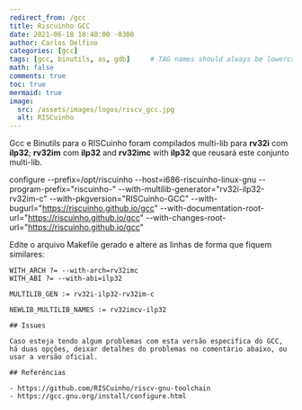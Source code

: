 ```yaml
---
redirect_from: /gcc
title: Riscuinho GCC
date: 2021-06-18 18:40:00 -0300
author: Carlos Delfino
categories: [gcc]
tags: [gcc, binutils, as, gdb]     # TAG names should always be lowercase
math: false
comments: true
toc: true
mermaid: true
image:
  src: /assets/images/logos/riscv_gcc.jpg
  alt: RISCuinho
---
```


Gcc e Binutils para o RISCuinho foram compilados multi-lib para **rv32i** com **ilp32**; **rv32im** com **ilp32** and **rv32imc** with **ilp32** que reusará este conjunto multi-lib. 

configure --prefix=/opt/riscuinho --host=i686-riscuinho-linux-gnu  --program-prefix="riscuinho-" --with-multilib-generator="rv32i-ilp32-rv32im-c" --with-pkgversion="RISCuinho-GCC" --with-bugurl="https://riscuinho.github.io/gcc" --with-documentation-root-url="https://riscuinho.github.io/gcc" --with-changes-root-url="https://riscuinho.github.io/gcc"


Edite o arquivo Makefile gerado e altere as linhas de forma que fiquem similares:

```
WITH_ARCH ?= --with-arch=rv32imc
WITH_ABI ?= --with-abi=ilp32

MULTILIB_GEN := rv32i-ilp32-rv32im-c

NEWLIB_MULTILIB_NAMES := rv32imcv-ilp32

## Issues

Caso esteja tendo algum problemas com esta versão especifica do GCC, há duas opções, deixar detalhes do problemas no comentário abaixo, ou usar a versão oficial.

## Referências

- https://github.com/RISCuinho/riscv-gnu-toolchain
- https://gcc.gnu.org/install/configure.html
